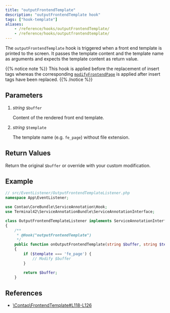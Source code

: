 ```yaml
---
title: "outputFrontendTemplate"
description: "outputFrontendTemplate hook"
tags: ["hook-template"]
aliases:
    - /reference/hooks/outputFrontendTemplate/
    - /reference/hooks/outputfrontendtemplate/
---
```



The `outputFrontendTemplate` hook is triggered when a front end template is
printed to the screen. It passes the template content and the template name as
arguments and expects the template content as return value. 

{{% notice note %}}
This hook is applied before the replacement of insert tags 
whereas the corresponding [`modifyFrontendPage`](../modifyFrontendPage) is applied after 
insert tags have been replaced.
{{% /notice %}}


## Parameters

1. *string* `$buffer`

    Content of the rendered front end template.

2. *string* `$template`

    The template name (e.g. `fe_page`) without file extension.


## Return Values

Return the original `$buffer` or override with your custom modification.


## Example

```php
// src/EventListener/OutputFrontendTemplateListener.php
namespace App\EventListener;

use Contao\CoreBundle\ServiceAnnotation\Hook;
use Terminal42\ServiceAnnotationBundle\ServiceAnnotationInterface;

class OutputFrontendTemplateListener implements ServiceAnnotationInterface
{
    /**
     * @Hook("outputFrontendTemplate")
     */
    public function onOutputFrontendTemplate(string $buffer, string $template): string
    {
        if ($template === 'fe_page') {
            // Modify $buffer
        }

        return $buffer;
    }
```


## References

* [\Contao\FrontendTemplate#L118-L126](https://github.com/contao/contao/blob/4.7.6/core-bundle/src/Resources/contao/classes/FrontendTemplate.php#L118-L126)

